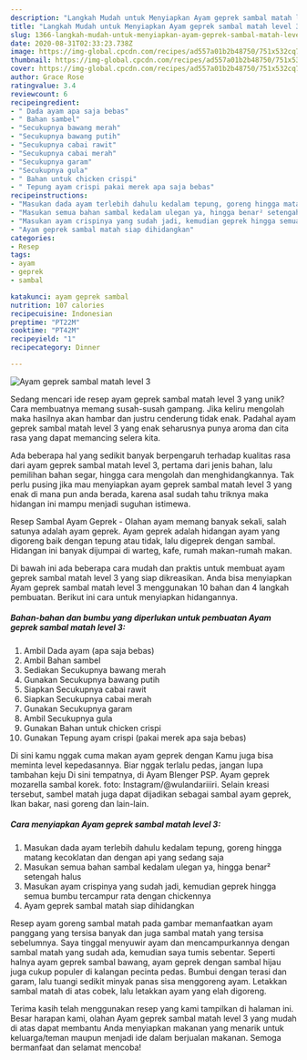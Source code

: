 ```yaml
---
description: "Langkah Mudah untuk Menyiapkan Ayam geprek sambal matah level 3, Bikin Ngiler"
title: "Langkah Mudah untuk Menyiapkan Ayam geprek sambal matah level 3, Bikin Ngiler"
slug: 1366-langkah-mudah-untuk-menyiapkan-ayam-geprek-sambal-matah-level-3-bikin-ngiler
date: 2020-08-31T02:33:23.738Z
image: https://img-global.cpcdn.com/recipes/ad557a01b2b48750/751x532cq70/ayam-geprek-sambal-matah-level-3-foto-resep-utama.jpg
thumbnail: https://img-global.cpcdn.com/recipes/ad557a01b2b48750/751x532cq70/ayam-geprek-sambal-matah-level-3-foto-resep-utama.jpg
cover: https://img-global.cpcdn.com/recipes/ad557a01b2b48750/751x532cq70/ayam-geprek-sambal-matah-level-3-foto-resep-utama.jpg
author: Grace Rose
ratingvalue: 3.4
reviewcount: 6
recipeingredient:
- " Dada ayam apa saja bebas"
- " Bahan sambel"
- "Secukupnya bawang merah"
- "Secukupnya bawang putih"
- "Secukupnya cabai rawit"
- "Secukupnya cabai merah"
- "Secukupnya garam"
- "Secukupnya gula"
- " Bahan untuk chicken crispi"
- " Tepung ayam crispi pakai merek apa saja bebas"
recipeinstructions:
- "Masukan dada ayam terlebih dahulu kedalam tepung, goreng hingga matang kecoklatan dan dengan api yang sedang saja"
- "Masukan semua bahan sambal kedalam ulegan ya, hingga benar² setengah halus"
- "Masukan ayam crispinya yang sudah jadi, kemudian geprek hingga semua bumbu tercampur rata dengan chickennya"
- "Ayam geprek sambal matah siap dihidangkan"
categories:
- Resep
tags:
- ayam
- geprek
- sambal

katakunci: ayam geprek sambal 
nutrition: 107 calories
recipecuisine: Indonesian
preptime: "PT22M"
cooktime: "PT42M"
recipeyield: "1"
recipecategory: Dinner

---
```



![Ayam geprek sambal matah level 3](https://img-global.cpcdn.com/recipes/ad557a01b2b48750/751x532cq70/ayam-geprek-sambal-matah-level-3-foto-resep-utama.jpg)

Sedang mencari ide resep ayam geprek sambal matah level 3 yang unik? Cara membuatnya memang susah-susah gampang. Jika keliru mengolah maka hasilnya akan hambar dan justru cenderung tidak enak. Padahal ayam geprek sambal matah level 3 yang enak seharusnya punya aroma dan cita rasa yang dapat memancing selera kita.

Ada beberapa hal yang sedikit banyak berpengaruh terhadap kualitas rasa dari ayam geprek sambal matah level 3, pertama dari jenis bahan, lalu pemilihan bahan segar, hingga cara mengolah dan menghidangkannya. Tak perlu pusing jika mau menyiapkan ayam geprek sambal matah level 3 yang enak di mana pun anda berada, karena asal sudah tahu triknya maka hidangan ini mampu menjadi suguhan istimewa.

Resep Sambal Ayam Geprek - Olahan ayam memang banyak sekali, salah satunya adalah ayam geprek. Ayam geprek adalah hidangan ayam yang digoreng baik dengan tepung atau tidak, lalu digeprek dengan sambal. Hidangan ini banyak dijumpai di warteg, kafe, rumah makan-rumah makan.


Di bawah ini ada beberapa cara mudah dan praktis untuk membuat ayam geprek sambal matah level 3 yang siap dikreasikan. Anda bisa menyiapkan Ayam geprek sambal matah level 3 menggunakan 10 bahan dan 4 langkah pembuatan. Berikut ini cara untuk menyiapkan hidangannya.

<!--inarticleads1-->

##### Bahan-bahan dan bumbu yang diperlukan untuk pembuatan Ayam geprek sambal matah level 3:

1. Ambil  Dada ayam (apa saja bebas)
1. Ambil  Bahan sambel
1. Sediakan Secukupnya bawang merah
1. Gunakan Secukupnya bawang putih
1. Siapkan Secukupnya cabai rawit
1. Siapkan Secukupnya cabai merah
1. Gunakan Secukupnya garam
1. Ambil Secukupnya gula
1. Gunakan  Bahan untuk chicken crispi
1. Gunakan  Tepung ayam crispi (pakai merek apa saja bebas)


Di sini kamu nggak cuma makan ayam geprek dengan Kamu juga bisa meminta level kepedasannya. Biar nggak terlalu pedas, jangan lupa tambahan keju Di sini tempatnya, di Ayam Blenger PSP. Ayam geprek mozarella sambal korek. foto: Instagram/@wulandariiiri. Selain kreasi tersebut, sambel matah juga dapat dijadikan sebagai sambal ayam geprek, Ikan bakar, nasi goreng dan lain-lain. 

<!--inarticleads2-->

##### Cara menyiapkan Ayam geprek sambal matah level 3:

1. Masukan dada ayam terlebih dahulu kedalam tepung, goreng hingga matang kecoklatan dan dengan api yang sedang saja
1. Masukan semua bahan sambal kedalam ulegan ya, hingga benar² setengah halus
1. Masukan ayam crispinya yang sudah jadi, kemudian geprek hingga semua bumbu tercampur rata dengan chickennya
1. Ayam geprek sambal matah siap dihidangkan


Resep ayam goreng sambal matah pada gambar memanfaatkan ayam panggang yang tersisa banyak dan juga sambal matah yang tersisa sebelumnya. Saya tinggal menyuwir ayam dan mencampurkannya dengan sambal matah yang sudah ada, kemudian saya tumis sebentar. Seperti halnya ayam geprek sambal bawang, ayam geprek dengan sambal hijau juga cukup populer di kalangan pecinta pedas. Bumbui dengan terasi dan garam, lalu tuangi sedikit minyak panas sisa menggoreng ayam. Letakkan sambal matah di atas cobek, lalu letakkan ayam yang elah digoreng. 

Terima kasih telah menggunakan resep yang kami tampilkan di halaman ini. Besar harapan kami, olahan Ayam geprek sambal matah level 3 yang mudah di atas dapat membantu Anda menyiapkan makanan yang menarik untuk keluarga/teman maupun menjadi ide dalam berjualan makanan. Semoga bermanfaat dan selamat mencoba!

